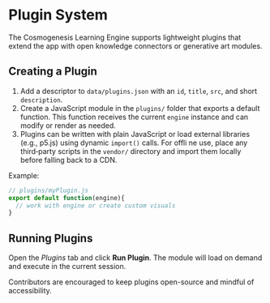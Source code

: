 # Plugin System

The Cosmogenesis Learning Engine supports lightweight plugins that extend the app with open knowledge connectors or generative art modules.

## Creating a Plugin

1. Add a descriptor to `data/plugins.json` with an `id`, `title`, `src`, and short `description`.
2. Create a JavaScript module in the `plugins/` folder that exports a default function. This function receives the current `engine` instance and can modify or render as needed.
3. Plugins can be written with plain JavaScript or load external libraries (e.g., p5.js) using dynamic `import()` calls. For offli
ne use, place any third‑party scripts in the `vendor/` directory and import them locally before falling back to a CDN.

Example:

```js
// plugins/myPlugin.js
export default function(engine){
  // work with engine or create custom visuals
}
```

## Running Plugins

Open the *Plugins* tab and click **Run Plugin**. The module will load on demand and execute in the current session.

Contributors are encouraged to keep plugins open-source and mindful of accessibility.
